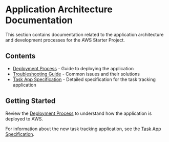 # Application Architecture Documentation

This section contains documentation related to the application architecture and development processes for the AWS Starter Project.

## Contents

- [Deployment Process](./deployment-process.md) - Guide to deploying the application
- [Troubleshooting Guide](./troubleshooting-guide.md) - Common issues and their solutions
- [Task App Specification](./task-app-specification.md) - Detailed specification for the task tracking application

## Getting Started

Review the [Deployment Process](./deployment-process.md) to understand how the application is deployed to AWS.

For information about the new task tracking application, see the [Task App Specification](./task-app-specification.md).
